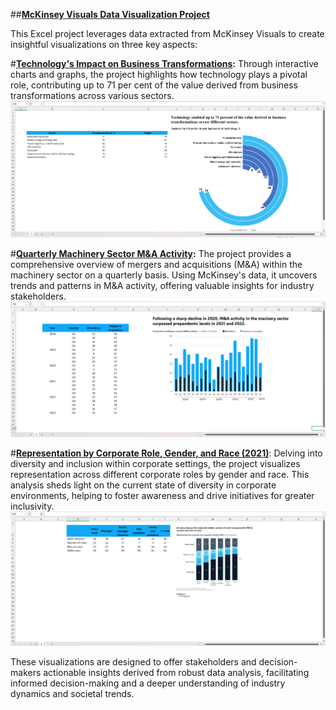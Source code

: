 
##**<u>McKinsey Visuals Data Visualization Project</u>**


This Excel project leverages data extracted from McKinsey Visuals to create insightful visualizations on three key aspects:

#**<u>Technology's Impact on Business Transformations</u>:** Through interactive charts and graphs, the project highlights how technology plays a pivotal role, contributing up to 71 per cent of the value derived from business transformations across various sectors.
![Business Transformation](Business%20transformation.png)



#**<u>Quarterly Machinery Sector M&A Activity</u>:** The project provides a comprehensive overview of mergers and acquisitions (M&A) within the machinery sector on a quarterly basis. Using McKinsey's data, it uncovers trends and patterns in M&A activity, offering valuable insights for industry stakeholders.
![Quarterly Machinery Sector M&A Activity](Quarterly%20machinery%20sector%20M%26A%20activity.png)



#**<u>Representation by Corporate Role, Gender, and Race (2021)</u>**: Delving into diversity and inclusion within corporate settings, the project visualizes representation across different corporate roles by gender and race. This analysis sheds light on the current state of diversity in corporate environments, helping to foster awareness and drive initiatives for greater inclusivity.
![Representation by Corporate Role, Gender, and Race](Representation.png)


These visualizations are designed to offer stakeholders and decision-makers actionable insights derived from robust data analysis, facilitating informed decision-making and a deeper understanding of industry dynamics and societal trends.
